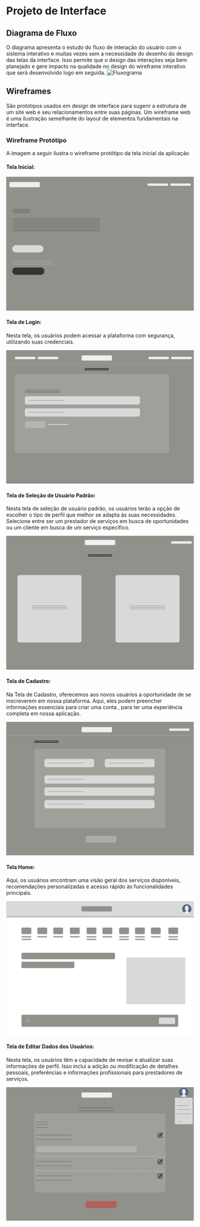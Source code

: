 
# Projeto de Interface

## Diagrama de Fluxo

O diagrama apresenta o estudo do fluxo de interação do usuário com o sistema interativo e muitas vezes sem a necessidade do desenho do design das telas da interface. Isso permite que o design das interações seja bem planejado e gere impacto na qualidade no design do wireframe interativo que será desenvolvido logo em seguida.
![Fluxograma](img/DiagramadeFluxo.png)

## Wireframes

São protótipos usados em design de interface para sugerir a estrutura de um site web e seu relacionamentos entre suas páginas. Um wireframe web é uma ilustração semelhante do layout de elementos fundamentais na interface.

### Wireframe Protótipo

A imagem a seguir ilustra o wireframe protótipo da tela inicial da aplicação

#### Tela Inicial:
![Tela Inicial](img/TelaInicial.png)

#### Tela de Login:

Nesta tela, os usuários podem acessar a plataforma com segurança, utilizando suas credenciais. 

![Tela Inicial](img/Login.png)

#### Tela de Seleção de Usuário Padrão:
Nesta tela de seleção de usuário padrão, os usuários terão a opção de escolher o tipo de perfil que melhor se adapta às suas necessidades. Selecione entre ser um prestador de serviços em busca de oportunidades ou um cliente em busca de um serviço específico.

![Tela Inicial](img/seleçãodeusuariopadrão.png)

#### Tela de Cadastro:

Na Tela de Cadastro, oferecemos aos novos usuários a oportunidade de se inscreverem em nossa plataforma. Aqui, eles podem preencher informações essenciais para criar uma conta , para ter uma experiência completa em nossa aplicação.

![Tela Inicial](img/Cadastro.png)

#### Tela Home:

Aqui, os usuários encontram uma visão geral dos serviços disponíveis, recomendações personalizadas e acesso rápido às funcionalidades principais.

![Tela Inicial](img/Home.png)

#### Tela de Editar Dados dos Usuários:

Nesta tela, os usuários têm a capacidade de revisar e atualizar suas informações de perfil. Isso inclui a adição ou modificação de detalhes pessoais, preferências e informações profissionais para prestadores de serviços.

![Tela Inicial](img/editardadosdousuario.png)